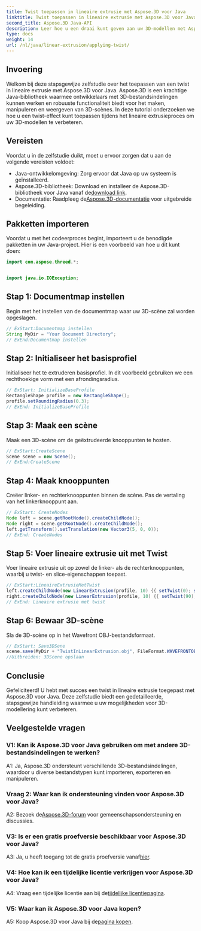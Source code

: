 ```yaml
---
title: Twist toepassen in lineaire extrusie met Aspose.3D voor Java
linktitle: Twist toepassen in lineaire extrusie met Aspose.3D voor Java
second_title: Aspose.3D Java-API
description: Leer hoe u een draai kunt geven aan uw 3D-modellen met Aspose.3D voor Java. Volg onze stapsgewijze handleiding voor verbeterde lineaire extrusie-effecten.
type: docs
weight: 14
url: /nl/java/linear-extrusion/applying-twist/
---
```

## Invoering

Welkom bij deze stapsgewijze zelfstudie over het toepassen van een twist in lineaire extrusie met Aspose.3D voor Java. Aspose.3D is een krachtige Java-bibliotheek waarmee ontwikkelaars met 3D-bestandsindelingen kunnen werken en robuuste functionaliteit biedt voor het maken, manipuleren en weergeven van 3D-scènes. In deze tutorial onderzoeken we hoe u een twist-effect kunt toepassen tijdens het lineaire extrusieproces om uw 3D-modellen te verbeteren.

## Vereisten

Voordat u in de zelfstudie duikt, moet u ervoor zorgen dat u aan de volgende vereisten voldoet:

- Java-ontwikkelomgeving: Zorg ervoor dat Java op uw systeem is geïnstalleerd.
-  Aspose.3D-bibliotheek: Download en installeer de Aspose.3D-bibliotheek voor Java vanaf de[download link](https://releases.aspose.com/3d/java/).
-  Documentatie: Raadpleeg de[Aspose.3D-documentatie](https://reference.aspose.com/3d/java/) voor uitgebreide begeleiding.

## Pakketten importeren

Voordat u met het codeerproces begint, importeert u de benodigde pakketten in uw Java-project. Hier is een voorbeeld van hoe u dit kunt doen:

```java
import com.aspose.threed.*;


import java.io.IOException;
```

## Stap 1: Documentmap instellen

Begin met het instellen van de documentmap waar uw 3D-scène zal worden opgeslagen.

```java
// ExStart:Documentmap instellen
String MyDir = "Your Document Directory";
// ExEnd:Documentmap instellen
```

## Stap 2: Initialiseer het basisprofiel

Initialiseer het te extruderen basisprofiel. In dit voorbeeld gebruiken we een rechthoekige vorm met een afrondingsradius.

```java
// ExStart: InitializeBaseProfile
RectangleShape profile = new RectangleShape();
profile.setRoundingRadius(0.3);
// ExEnd: InitializeBaseProfile
```

## Stap 3: Maak een scène

Maak een 3D-scène om de geëxtrudeerde knooppunten te hosten.

```java
// ExStart:CreateScene
Scene scene = new Scene();
// ExEnd:CreateScene
```

## Stap 4: Maak knooppunten

Creëer linker- en rechterknooppunten binnen de scène. Pas de vertaling van het linkerknooppunt aan.

```java
// ExStart: CreateNodes
Node left = scene.getRootNode().createChildNode();
Node right = scene.getRootNode().createChildNode();
left.getTransform().setTranslation(new Vector3(5, 0, 0));
// ExEnd: CreateNodes
```

## Stap 5: Voer lineaire extrusie uit met Twist

Voer lineaire extrusie uit op zowel de linker- als de rechterknooppunten, waarbij u twist- en slice-eigenschappen toepast.

```java
// ExStart:LineaireExtrusieMetTwist
left.createChildNode(new LinearExtrusion(profile, 10) {{ setTwist(0); setSlices(100); }});
right.createChildNode(new LinearExtrusion(profile, 10) {{ setTwist(90); setSlices(100); }});
// ExEnd: Lineaire extrusie met twist
```

## Stap 6: Bewaar 3D-scène

Sla de 3D-scène op in het Wavefront OBJ-bestandsformaat.

```java
// ExStart: Save3DSene
scene.save(MyDir + "TwistInLinearExtrusion.obj", FileFormat.WAVEFRONTOBJ);
//Uitbreiden: 3DScene opslaan
```

## Conclusie

Gefeliciteerd! U hebt met succes een twist in lineaire extrusie toegepast met Aspose.3D voor Java. Deze zelfstudie biedt een gedetailleerde, stapsgewijze handleiding waarmee u uw mogelijkheden voor 3D-modellering kunt verbeteren.

## Veelgestelde vragen

### V1: Kan ik Aspose.3D voor Java gebruiken om met andere 3D-bestandsindelingen te werken?

A1: Ja, Aspose.3D ondersteunt verschillende 3D-bestandsindelingen, waardoor u diverse bestandstypen kunt importeren, exporteren en manipuleren.

### Vraag 2: Waar kan ik ondersteuning vinden voor Aspose.3D voor Java?

 A2: Bezoek de[Aspose.3D-forum](https://forum.aspose.com/c/3d/18) voor gemeenschapsondersteuning en discussies.

### V3: Is er een gratis proefversie beschikbaar voor Aspose.3D voor Java?

 A3: Ja, u heeft toegang tot de gratis proefversie vanaf[hier](https://releases.aspose.com/).

### V4: Hoe kan ik een tijdelijke licentie verkrijgen voor Aspose.3D voor Java?

 A4: Vraag een tijdelijke licentie aan bij de[tijdelijke licentiepagina](https://purchase.aspose.com/temporary-license/).

### V5: Waar kan ik Aspose.3D voor Java kopen?

 A5: Koop Aspose.3D voor Java bij de[pagina kopen](https://purchase.aspose.com/buy).